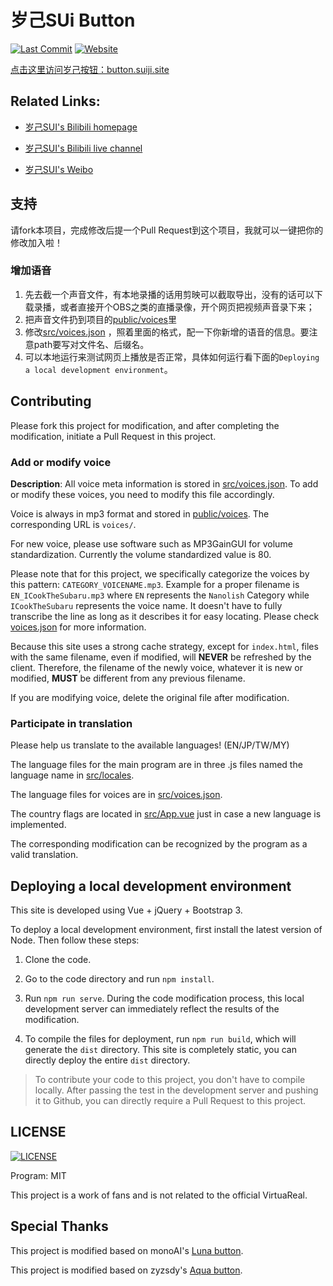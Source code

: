 # 岁己SUi Button
[![Last Commit](https://img.shields.io/github/last-commit/Yuiffy/suiji-sui-button)]()
[![Website](https://img.shields.io/website?url=https://button.suiji.site)](https://button.suiji.site)

[点击这里访问岁己按钮：button.suiji.site](https://button.suiji.site)

## Related Links:

* [岁己SUI's Bilibili homepage](https://space.bilibili.com/1954091502)

* [岁己SUI's Bilibili live channel](https://live.bilibili.com/25788785)

* [岁己SUI's Weibo](https://weibo.com/u/7785772638)

## 支持

请fork本项目，完成修改后提一个Pull Request到这个项目，我就可以一键把你的修改加入啦！

### 增加语音

1. 先去截一个声音文件，有本地录播的话用剪映可以截取导出，没有的话可以下载录播，或者直接开个OBS之类的直播录像，开个网页把视频声音录下来；
2. 把声音文件扔到项目的[public/voices](public/voices)里
3. 修改[src/voices.json](src/voices.json) ，照着里面的格式，配一下你新增的语音的信息。要注意path要写对文件名、后缀名。
4. 可以本地运行来测试网页上播放是否正常，具体如何运行看下面的`Deploying a local development environment`。

## Contributing

Please fork this project for modification, and after completing the modification, initiate a Pull Request in this project.

### Add or modify voice

**Description**: All voice meta information is stored in [src/voices.json](src/voices.json). To add or modify these voices, you need to modify this file accordingly.

Voice is always in mp3 format and stored in [public/voices](public/voices). The corresponding URL is `voices/`.

For new voice, please use software such as MP3GainGUI for volume standardization. Currently the volume standardized value is 80.

Please note that for this project, we specifically categorize the voices by this pattern: `CATEGORY_VOICENAME.mp3`. Example for a proper filename is `EN_ICookTheSubaru.mp3` where `EN` represents the `Nanolish` Category while `ICookTheSubaru` represents the voice name. It doesn't have to fully transcribe the line as long as it describes it for easy locating. Please check [voices.json](src/voices.json) for more information.

Because this site uses a strong cache strategy, except for `index.html`, files with the same filename, even if modified, will **NEVER** be refreshed by the client. Therefore, the filename of the newly voice, whatever it is new or modified, **MUST** be different from any previous filename.

If you are modifying voice, delete the original file after modification.

### Participate in translation

Please help us translate to the available languages! (EN/JP/TW/MY)

The language files for the main program are in three .js files named the language name in [src/locales](src/locales).

The language files for voices are in [src/voices.json](src/voices.json).

The country flags are located in [src/App.vue](src/App.vue) just in case a new language is implemented.

The corresponding modification can be recognized by the program as a valid translation.

## Deploying a local development environment

This site is developed using Vue + jQuery + Bootstrap 3.

To deploy a local development environment, first install the latest version of Node. Then follow these steps:

1. Clone the code.

2. Go to the code directory and run `npm install`.

3. Run `npm run serve`. During the code modification process, this local development server can immediately reflect the results of the modification.

4. To compile the files for deployment, run `npm run build`, which will generate the `dist` directory. This site is completely static, you can directly deploy the entire `dist` directory.

> To contribute your code to this project, you don't have to compile locally. After passing the test in the development server and pushing it to Github, you can directly require a Pull Request to this project.

## LICENSE
[![LICENSE](https://img.shields.io/github/license/monoai/luna-button)](LICENSE)

Program: MIT

This project is a work of fans and is not related to the official VirtuaReal.

## Special Thanks

This project is modified based on monoAI's [Luna button](https://github.com/monoai/luna-button).

This project is modified based on zyzsdy's [Aqua button](https://github.com/zyzsdy/aqua-button).
